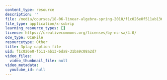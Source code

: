 ```yaml
---
content_type: resource
description: ''
file: /media/courses/18-06-linear-algebra-spring-2010/f1c026e0f511ab136da831ba9c08a2d7_srxexLishgY.srt
file_type: application/x-subrip
learning_resource_types: []
license: https://creativecommons.org/licenses/by-nc-sa/4.0/
ocw_type: OCWFile
resourcetype: Other
title: 3play caption file
uid: f1c026e0-f511-ab13-6da8-31ba9c08a2d7
video_files:
  video_thumbnail_file: null
video_metadata:
  youtube_id: null
---
```

